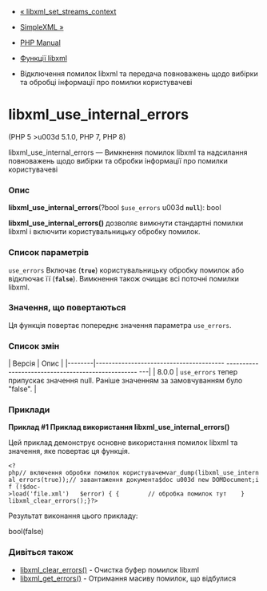 - [«
libxml_set_streams_context](function.libxml-set-streams-context.md)
- [SimpleXML »](book.simplexml.md)

- [PHP Manual](index.md)
- [Функції libxml](ref.libxml.md)
- Відключення помилок libxml та передача повноважень щодо вибірки та
обробці інформації про помилки користувачеві

# libxml_use_internal_errors

(PHP 5 \>u003d 5.1.0, PHP 7, PHP 8)

libxml_use_internal_errors — Вимкнення помилок libxml та надсилання
повноважень щодо вибірки та обробки інформації про помилки користувачеві

### Опис

**libxml_use_internal_errors**(?bool `$use_errors` u003d **`null`**): bool

**libxml_use_internal_errors()** дозволяє вимкнути стандартні помилки
libxml і включити користувальницьку обробку помилок.

### Список параметрів

`use_errors`
Включає (**`true`**) користувальницьку обробку помилок або відключає її
(**`false`**). Вимкнення також очищає всі поточні помилки libxml.

### Значення, що повертаються

Ця функція повертає попереднє значення параметра `use_errors`.

### Список змін

| Версія | Опис |
|--------|---------------------------------------- -------------------------------------------------- ---|
| 8.0.0 | `use_errors` тепер припускає значення null. Раніше значенням за замовчуванням було "false". |

### Приклади

**Приклад #1 Приклад використання **libxml_use_internal_errors()****

Цей приклад демонструє основне використання помилок libxml та
значення, яке повертає ця функція.

`<?php// включення обробки помилок користувачемvar_dump(libxml_use_internal_errors(true));// завантаження документа$doc u003d new DOMDocument;if (!$doc->load('file.xml')   $error) { {        // обробка помилок тут    }    libxml_clear_errors();}?> `

Результат виконання цього прикладу:

bool(false)

### Дивіться також

- [libxml_clear_errors()](function.libxml-clear-errors.md) - Очистка
буфер помилок libxml
- [libxml_get_errors()](function.libxml-get-errors.md) - Отримання
масиву помилок, що відбулися
